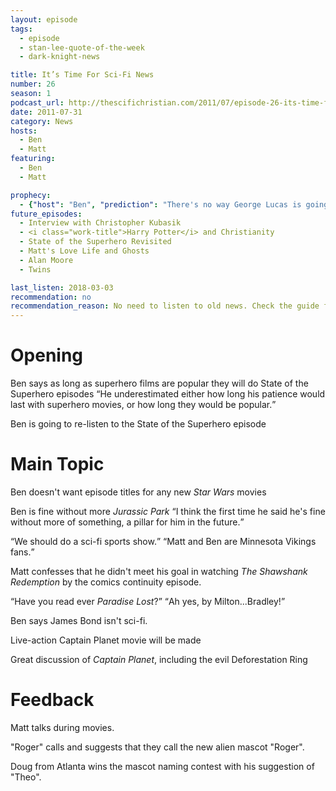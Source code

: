 ```yaml
---
layout: episode
tags:
  - episode
  - stan-lee-quote-of-the-week
  - dark-knight-news 

title: It’s Time For Sci-Fi News
number: 26
season: 1
podcast_url: http://thescifichristian.com/2011/07/episode-26-its-time-for-sci-fi-news/
date: 2011-07-31
category: News
hosts:
  - Ben
  - Matt
featuring: 
  - Ben
  - Matt

prophecy: 
  - {"host": "Ben", "prediction": "There's no way George Lucas is going to let someone else direct a <i class='work-title'>Star Wars</i> movie.", "veracity": false, "comments": "Lucas sold <i class='work-title'>Star Wars</i> to Disney a little over a year later."}
future_episodes: 
  - Interview with Christopher Kubasik
  - <i class="work-title">Harry Potter</i> and Christianity
  - State of the Superhero Revisited
  - Matt's Love Life and Ghosts
  - Alan Moore
  - Twins 

last_listen: 2018-03-03
recommendation: no
recommendation_reason: No need to listen to old news. Check the guide for what's interesting in hindsight.
---
```

# Opening
Ben says as long as superhero films are popular they will do State of the Superhero episodes <q class="archivist inline">He underestimated either how long his patience would last with superhero movies, or how long they would be popular.</q>

Ben is going to re-listen to the State of the Superhero episode



# Main Topic

Ben doesn't want episode titles for any new <i class="work-title">Star Wars</i> movies

Ben is fine without more <i class="work-title">Jurassic Park</i> <q class="archivist inline">I think the first time he said he's fine without more of something, a pillar for him in the future.</q>

<div class="quote">
  <q class="matt">We should do a sci-fi sports show.</q>
  <q class="archivist">Matt and Ben are Minnesota Vikings fans.</q>
</div>

Matt confesses that he didn't meet his goal in watching <i class="work-title">The Shawshank Redemption</i> by the comics continuity episode.

<div class="quote">
  <q class="ben">Have you read ever <i class="work-title">Paradise Lost</i>?</q>
  <q class="matt">Ah yes, by Milton...Bradley!</q>
</div>

Ben says James Bond isn't sci-fi.

Live-action Captain Planet movie will be made

Great discussion of <i class="work-title">Captain Planet</i>, including the evil Deforestation Ring



# Feedback
Matt talks during movies.

"Roger" calls and suggests that they call the new alien mascot "Roger".

Doug from Atlanta wins the mascot naming contest with his suggestion of "Theo".